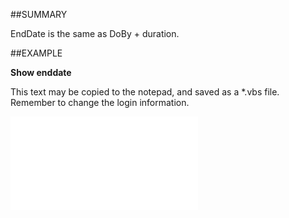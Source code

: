 

##SUMMARY

EndDate is the same as DoBy + duration.


##EXAMPLE

**Show enddate**

This text may be copied to the notepad, and saved as a *.vbs file. Remember to change the login information.

![](../../Examples/vbs/SOAppointment.EndDate.vbs.txt)





